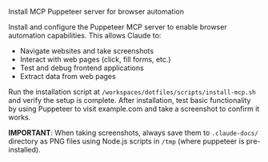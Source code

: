 Install MCP Puppeteer server for browser automation

Install and configure the Puppeteer MCP server to enable browser automation capabilities. This allows Claude to:
- Navigate websites and take screenshots
- Interact with web pages (click, fill forms, etc.)
- Test and debug frontend applications
- Extract data from web pages

Run the installation script at `/workspaces/dotfiles/scripts/install-mcp.sh` and verify the setup is complete. After installation, test basic functionality by using Puppeteer to visit example.com and take a screenshot to confirm it works.

**IMPORTANT**: When taking screenshots, always save them to `.claude-docs/` directory as PNG files using Node.js scripts in `/tmp` (where puppeteer is pre-installed).
